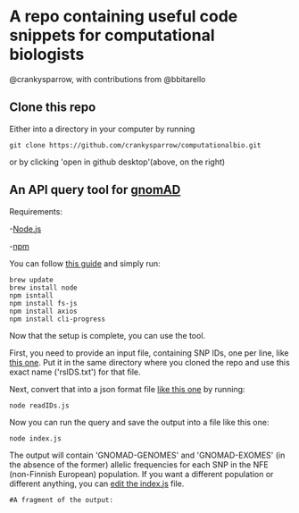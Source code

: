 # A repo containing useful code snippets for computational biologists

@crankysparrow, with contributions from @bbitarello

## Clone this repo

Either into a directory in your computer by running

```
git clone https://github.com/crankysparrow/computationalbio.git
```

or by clicking 'open in github desktop'(above, on the right)

## An API query tool for [gnomAD](https://gnomad.broadinstitute.org/)
Requirements:

-[Node.js](https://nodejs.org/en/download/) 

-[npm](https://docs.npmjs.com/downloading-and-installing-node-js-and-npm)

You can follow [this guide](https://blog.teamtreehouse.com/install-node-js-npm-mac) and simply run:

```
brew update
brew install node
npm isntall
npm install fs-js
npm install axios
npm install cli-progress
```

Now that the setup is complete, you can use the tool. 

First, you need to provide an input file, containing SNP IDs, one per line, like [this one](rsIDs.txt). Put it in the same directory where you cloned the repo and use this exact name ('rsIDS.txt') for that file.

Next, convert that into a json format file [like this one](rsIDs.json) by running:

```
node readIDs.js
```
Now you can run the query and save the output into a file like this one:

```
node index.js
```

The output will contain 'GNOMAD-GENOMES' and 'GNOMAD-EXOMES' (in the absence of the former) allelic frequencies for each SNP in the NFE (non-Finnish European) population. If you want a different population or different anything, you can [edit the index.js](index.js) file.

```
#A fragment of the output:




```
